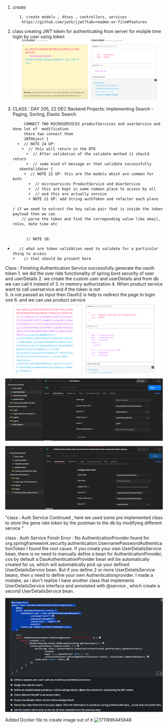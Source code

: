 1. create 
          

          1. create models , dtsos , controllers, services
           https://github.com/jwtk/jjwt?tab=readme-ov-file#features

2. class creating JWT token for authenticating from server
   for muliple time login by user using token 
![img_2.png](img_2.png)
          

3. CLASS : DAY 205, 22 DEC
   Backend Projects: Implementing Search - Paging, Sorting, Elastic Search
           
            CONNECT TWO MICROSERVICES productServices and userService and done lot of  modification 
            there two connect them 
            JWTObject {
         +  // NOTE 24 UP:
           +  // this will return in the DTO
             +  // After validation of the validate method it should return
             +  // some kind of message or that validate successfully
          okenValidator {
            +  // NOTE 22 UP: this are the models which are common for both
              +  // microservices ProductService and UserService
              +  // this are kept in some common place to access by all
              +  // and this are actually service
              + NOTE 21 UP: add String authToken and refactor each place

       / if we need to extract the key value pair that is inside the token payload then we can
           // parse the token and find the correponding value like email, roles, date time etc
                  

             // NOTE 18:
+        // what are token validation need to validate for a particular thing to access
      +    // that should be present here


Class : Finishing Authentication Service
      successfully generate the oauth token 
      1. we did the over ride functionality of spring boot security of user and userDetails
         2. we create the custom user and userDetails and from db we can call it insteed of 
         3. in memory authorization 
         4. When product service want to call userservice and if the token is not  
         5. is not passed as input then Oauth2 is help to redirect the page to login one
         6. and we can use product service
         ![img_3.png](img_3.png)
      
![img_4.png](img_4.png)
      
![img_5.png](img_5.png)

"class : Auth Service Continued , here we used some pre implemented class to store the gene
rate token by the postman to the db by modifying different service "


class :  Auth Service Finish
Error : No AuthenticationProvider found for org.springframework.security.authentication.UsernamePasswordAuthenticationToken
I found the root cause.
If you create your own UserDetailsService bean, there is no need to manually define a bean for AuthenticationProvider, cos by default a DaoAuthenticationProvider bean will be automatically created for us, which will automatically pick up your defined UserDetailsService bean.
But if you define 2 or more UserDetailsService beans, then u need to define your own Authenticationprovider. I made a mistake, as i don't realize I have another class that implements UserDetailsService interface and annotated with @service , which create a second UserDetailsService bean.

![img_6.png](img_6.png)


Added Docker file to create image out of it 
![1711996445848](image/NOTE/1711996445848.png)